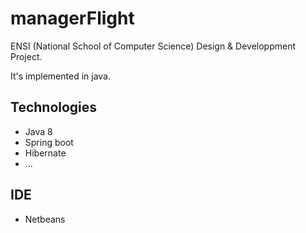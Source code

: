 # managerFlight
ENSI (National School of Computer Science) Design & Developpment Project.

It's implemented in java.

## Technologies
 - Java 8
 - Spring boot
 - Hibernate
 - ...
## IDE
 - Netbeans

